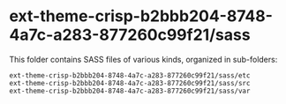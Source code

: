 # ext-theme-crisp-b2bbb204-8748-4a7c-a283-877260c99f21/sass

This folder contains SASS files of various kinds, organized in sub-folders:

    ext-theme-crisp-b2bbb204-8748-4a7c-a283-877260c99f21/sass/etc
    ext-theme-crisp-b2bbb204-8748-4a7c-a283-877260c99f21/sass/src
    ext-theme-crisp-b2bbb204-8748-4a7c-a283-877260c99f21/sass/var
